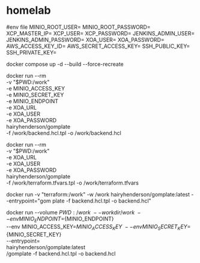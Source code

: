 # homelab

#env file
MINIO_ROOT_USER=
MINIO_ROOT_PASSWORD=
XCP_MASTER_IP=
XCP_USER=
XCP_PASSWORD=
JENKINS_ADMIN_USER=
JENKINS_ADMIN_PASSWORD=
XOA_USER=
XOA_PASSWORD=
AWS_ACCESS_KEY_ID=
AWS_SECRET_ACCESS_KEY=
SSH_PUBLIC_KEY=
SSH_PRIVATE_KEY=

docker compose up -d --build --force-recreate

docker run --rm \
-v "$PWD:/work" \
-e MINIO_ACCESS_KEY \
-e MINIO_SECRET_KEY \
-e MINIO_ENDPOINT \
-e XOA_URL \
-e XOA_USER \
-e XOA_PASSWORD \
hairyhenderson/gomplate \
-f /work/backend.hcl.tpl -o /work/backend.hcl
 
docker run --rm \
-v "$PWD:/work" \
-e XOA_URL \
-e XOA_USER \
-e XOA_PASSWORD \
hairyhenderson/gomplate \
-f /work/terraform.tfvars.tpl -o /work/terraform.tfvars

docker run -v "terraform:/work" -w /work hairyhenderson/gomplate:latest --entrypoint="gom
plate -f backend.hcl.tpl -o backend.hcl"

docker run --volume ${PWD}:/work \
--workdir /work \
--env MINIO_ENDPOINT=${MINIO_ENDPOINT} \
--env MINIO_ACCESS_KEY=${MINIO_ACCESS_KEY} \
--env MINIO_SECRET_KEY=${MINIO_SECRET_KEY} \
--entrypoint= \
hairyhenderson/gomplate:latest \
/gomplate -f backend.hcl.tpl -o backend.hcl

